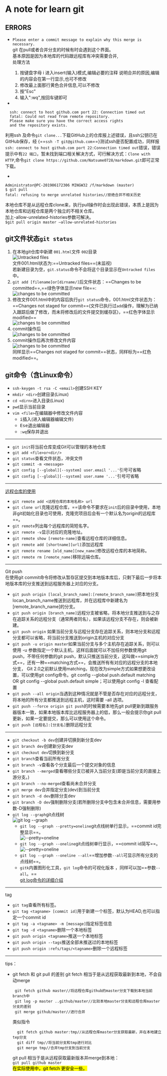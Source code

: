 # A note for learn git  

## ERRORS  

+ `Please enter a commit message to explain why this merge is necessary.`  
    git 在pull或者合并分支的时候有时会遇到这个界面。  
    基本原因是因为本地库的代码跟远程库有冲突需要合并,  
    处理方法  
    1. 按键盘字母 i 进入insert(输入)模式,编辑必要的注释 说明合并的原因,编辑的内容会在第一行显示,也可不修改  
    1. 修改最上面那行黄色合并信息,可以不修改  
    1. 按"Esc"  
    1. 输入":wq",按回车键即可  

+ 
  
  ```git
    ssh: connect to host github.com port 22: Connection timed out  
    fatal: Could not read from remote repository.  
    Please make sure you have the correct access rights  
    and the repository exists.
```
利用ssh 及命令`git clone...`下载GitHub上的仓库报上述错误，且ssh公钥已在GitHub保存，经 {==`ssh -T git@github.com`==}测试ssh是否配置成功，同样报`ssh: connect to host github.com port 22:Connection timed out`错误，错误提示中有`22 端口`，暂未找到端口相关解决方式，可行解决方式：`Clone with HTTP`,命令`git clone https://github.com/Natsume0728/markdown.git`即可正常下载。  

+  
```
Administrator@PC-201906172306 MINGW32 /f/markdown (master)
$ git pull
fatal: refusing to merge unrelated histories//拒绝合并不相关历史
```
 本地仓库不是从远程仓库clone来，执行pull操作时会出现此错误，本质上是因为本地仓库和远程仓库是两个独立的不相关仓库。  
 加上-allow-unrelated-histories参数可解决。  
`$git pull origin master –allow-unrelated-histories`

## git文件状态`git status`  

1. 在本地git仓库中新建 `001.html`文件 `002`目录  
![Untracked files](./img/git_001.jpg)  
文件001.html状态为:==Untracked files==(未监视)  
若新建目录为空，`git.status`命令不会将这个目录显示在`Untracked files`中。  
1. `git add [filename]or[dirname/]`后文件状态：==Changes to be committed==,==绿色字体显示new file==:  
![changes to be committed](./img/git_002.jpg)  
1. 修改文件001.html中的内容后执行`git status`命令，001.html文件状态为：==Changes not staged for commit==(文件已执行过`add`操作，理解为已纳入跟踪后做了修改，而未将修改后的文件提交到缓存区)，==红色字体显示modified==  
![changes to be committed](./img/git_003.jpg)  
1. commit操作后  
![changes to be committed](./img/git_004.jpg)  
1. commit操作后再次修改文件内容  
![changes to be committed](./img/git_005.jpg)  
同样显示==Changes not staged for commit==状态，同样标为==红色modified==。  

## git命令（含Linux命令）  

+ `ssh-keygen -t rsa -C <email>`创建SSH KEY  
+ `mkdir <dir>`创建目录(Linux)  
+ `cd <dirn>`进入目录(Linux)  
+ `pwd`显示当前目录  
+ `vim <file>`在编辑器中修改文件内容  
    + <kbd>i</kbd>插入(进入编辑器编辑文件)  
    + <kbd>Ese</kbd>退出编辑器  
    + `:wq`保存并退出  

***

+ `git init`将当前仓库变成Git可以管理的本地仓库  
+ `git add <file>or<dir/>`  
+ `git status`查看文件状态，冲突文件  
+ `git commit -m <message>`  
+ `git config [--global][--system] user.email '...'`引号可省略  
+ `git config [--global][--system] user.name '...'`引号可省略  

***

[远程仓库的使用](https://git-scm.com/book/zh/v1/Git-%E5%9F%BA%E7%A1%80-%E8%BF%9C%E7%A8%8B%E4%BB%93%E5%BA%93%E7%9A%84%E4%BD%BF%E7%94%A8)  

+ `git remote add <远程仓库的本地名称> url`  
+ `git clone url`克隆远程仓库，==该命令不要求在`init`后的目录中使用，本地非git初始化目录也可使用，克隆完项目后会有一个默认名为origin的远程库==。  
+ `git remote`列出每个远程库的简短名字。  
+ `git remote -v`显示对应的克隆地址。  
+ `git remote show [remote-name]`查看远程仓库的详细信息。  
+ `git remote add [shortname][url]`添加远程库  
+ `git remote rename [old_name][new_name]`修改远程仓库的本地简称。  
+ `git remote rm [remote_name]`移除远端仓库。  

***
Git push  
在使用git commit命令将修改从暂存区提交到本地版本库后，只剩下最后一步将本地版本库的分支推送到远程服务器上对应的分支。  

+ `git push origin [local_branch_name]:[remote_branch_name]`把本地分支locan_branch_name推送到远程库，并在远程库中新建名为[remote_branch_name]的分支。  
+ `git push origin [branch_name]`远程分支被省略，将本地分支推送到与之存在追踪关系的远程分支（通常两者同名），如果该远程分支不存在，则会被新建。  
+ `git push origin` 如果当前分支与远程分支存在追踪关系，则本地分支和远程分支都可以省略，将当前分支推送到origin主机的对应分支  
+ `git push -u origin master`如果当前分支与多个主机存在追踪关系，则可以使用 -u 参数指定一个默认主机，这样后面就可以不加任何参数使用git push，不带任何参数的git push，默认只推送当前分支，这叫做==simple方式==，还有一种==matching方式==，会推送所有有对应的远程分支的本地分支， Git 2.0之前默认使用matching，现在改为simple方式如果想更改设置，可以使用git config命令。git config --global push.default matching OR git config --global push.default simple；可以使用git config -l 查看配置
+ `git push --all origin`当遇到这种情况就是不管是否存在对应的远程分支，将本地的所有分支都推送到远程主机，这时需要 -all 选项。  
+ `git push --force origin git push`的时候需要本地先git pull更新到跟服务器版本一致，如果本地版本库比远程服务器上的低，那么一般会提示你git pull更新，如果一定要提交，那么可以使用这个命令。
+ `git push [远程名]:[分支名]`删除远程分支

***

+ `git checkout -b dev`创建并切换到新分支dev
+ `git branch dev`创建新分支dev
+ `git checkout dev`切换到新分支
+ `git branch`查看当前所有分支
+ `git branch -v`查看各个分支最后一个提交对象的信息
+ `git branch --merged`查看哪些分支已被并入当前分支(即是当前分支的直接上游分支。)
+ `git branch --no-merged`查看尚未合并分支
+ `git merge dev`合并指定分支(dev)到当前分支
+ `git branch -d dev`删除分支dev
+ `git branch -D dev`强制删除分支(若所删除分支中包含未合并信息，需要用参数-D强制删除)
+ `git log --graph`git点线树  
![git log --graph](./img/git_006.jpg)  
  + `git log --graph --pretty=oneline`git点线树单行显示，==commit id完整显示==。  
![--pretty=oneline](./img/git_007.jpg)  
  + `git log --graph --oneline`git点线树单行显示，==commit id简写==。  
![--pretty=oneline](./img/git_008.jpg)
  + `git log --graph --oneline --all`==增加参数`--all`可显示所有分支的点线树==。
  + `gitk`内置图形化工具，`git log`命令的可视化版本  ，同样可以加==参数`--all`。==  
[git log命令的详细介绍](https://git-scm.com/book/zh/v1/Git-%E5%9F%BA%E7%A1%80-%E6%9F%A5%E7%9C%8B%E6%8F%90%E4%BA%A4%E5%8E%86%E5%8F%B2)  

***
tag

+ `git tag`查看所有标签。
+ `git tag <tagname> [commit id]`用于新建一个标签，默认为HEAD,也可以指定一个commit id
+ `git tag -a <tagname> -m [message]`指定标签信息
+ `git tag -d <tagname>`删除一个本地标签
+ `git push origin <tagname>`推送一个本地标签
+ `git push origin --tags`推送全部未推送过的本地标签
+ `git push origin :refs/tags/<tagname>`删除一个远程标签

***

tips：

+ git fetch 和 git pull 的差别
  git fetch 相当于是从远程获取最新到本地，不会自动merge  

  ```git
   git fetch github master//将远程仓库github的master分支下载到本地当前branch中
   git log -p master ..github/master//比较本地master分支和远程仓库master分支的差别
   git merge github/master//进行合并
   ```

  类似指令  
  
  ```git
    git fetch github master:tmp//从远程仓库master分支获取最新，并在本地建立tep分支
    git diff tmp//将当前分支和tmp进行对比
    git merge tmp//合并tmp分支到当前分支
  ```
  
  git pull 相当于是从远程获取最新版本并merge到本地：  
  `git pull github master`  
  <mark>在实际使用中，git fetch 更安全一些。</mark>  
